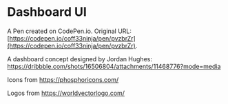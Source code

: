 # Dashboard UI 

A Pen created on CodePen.io. Original URL: [https://codepen.io/coff33ninja/pen/pvzbrZr](https://codepen.io/coff33ninja/pen/pvzbrZr).

A dashboard concept designed by Jordan Hughes: https://dribbble.com/shots/16506804/attachments/11468776?mode=media

Icons from https://phosphoricons.com/

Logos from https://worldvectorlogo.com/